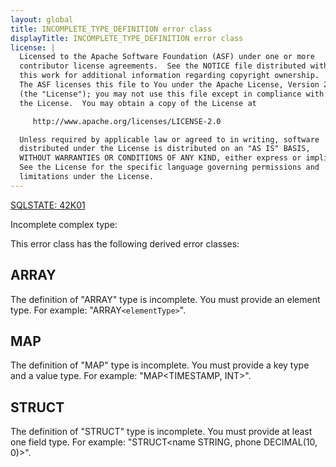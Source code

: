 ```yaml
---
layout: global
title: INCOMPLETE_TYPE_DEFINITION error class
displayTitle: INCOMPLETE_TYPE_DEFINITION error class
license: |
  Licensed to the Apache Software Foundation (ASF) under one or more
  contributor license agreements.  See the NOTICE file distributed with
  this work for additional information regarding copyright ownership.
  The ASF licenses this file to You under the Apache License, Version 2.0
  (the "License"); you may not use this file except in compliance with
  the License.  You may obtain a copy of the License at

     http://www.apache.org/licenses/LICENSE-2.0

  Unless required by applicable law or agreed to in writing, software
  distributed under the License is distributed on an "AS IS" BASIS,
  WITHOUT WARRANTIES OR CONDITIONS OF ANY KIND, either express or implied.
  See the License for the specific language governing permissions and
  limitations under the License.
---
```


<!--
  DO NOT EDIT THIS FILE.
  It was generated automatically by `org.apache.spark.SparkThrowableSuite`.
-->

[SQLSTATE: 42K01](sql-error-conditions-sqlstates.html#class-42-syntax-error-or-access-rule-violation)

Incomplete complex type:

This error class has the following derived error classes:

## ARRAY

The definition of "ARRAY" type is incomplete. You must provide an element type. For example: "ARRAY`<elementType>`".

## MAP

The definition of "MAP" type is incomplete. You must provide a key type and a value type. For example: "MAP<TIMESTAMP, INT>".

## STRUCT

The definition of "STRUCT" type is incomplete. You must provide at least one field type. For example: "STRUCT<name STRING, phone DECIMAL(10, 0)>".


